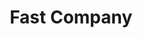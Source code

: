 ---
collection_archive: false
collection_awards: []
collection_category:
  - Editorial
  - Tech
  - Reportage
  - Color
  - Still Life + Details
  - Environments
collection_content: 
collection_cover: https://d1sf55qlb7p6hz.cloudfront.net/waymo-8.jpg
collection_cover_mobile: https://d1sf55qlb7p6hz.cloudfront.net/verticalcovers-21.jpg
collection_description: 
collection_exhibition: []
collection_filter: Commissioned + Stock
collection_hidden: false
collection_meta: Google's Waymo Autonomous Car
collection_press: []
collection_preview:
  - https://d1sf55qlb7p6hz.cloudfront.net/waymo_covers-1.jpg
  - https://d1sf55qlb7p6hz.cloudfront.net/waymo_covers-2.jpg
  - https://d1sf55qlb7p6hz.cloudfront.net/waymo_covers-3.jpg
  - https://d1sf55qlb7p6hz.cloudfront.net/waymo_covers-4.jpg
cover_image: https://d1sf55qlb7p6hz.cloudfront.net/social-14.jpg
date: 
hide_footer: true 
logo: 
navigation_theme: white
slug: googles-waymo-car
theme_color: "#C2ECD1"
theme_color_all_works: B3EFCB"
title: Fast Company 
collection_blocks:
  - _bookshop_name: collections/media-row-start
    row_alignment: between
  - _bookshop_name: collections/media-element 
    color: "#F6ECE3"
    image:  https://d1sf55qlb7p6hz.cloudfront.net/waymo-1.jpg
    margin_left: '10'
    margin_right: '0'
    margin_y: '100'
    width: '60'
  - _bookshop_name: collections/media-row
    row_alignment: between
  - _bookshop_name: collections/media-element 
    color: "#FAF7DF"
    image:  https://d1sf55qlb7p6hz.cloudfront.net/waymo-3.jpg
    margin_left: '5'
    margin_right: '0'
    margin_y: '500'
    width: '33'
  - _bookshop_name: collections/media-element 
    color: "#CBD9E9"
    image:  https://d1sf55qlb7p6hz.cloudfront.net/waymo-2.jpg
    margin_left: '0'
    margin_y: '100'
    width: '50'
  - _bookshop_name: collections/media-row
    row_alignment: between
  - _bookshop_name: collections/media-element 
    color: "#D3F5E5"
    image:  https://d1sf55qlb7p6hz.cloudfront.net/waymo-4.jpg
    margin_left: '25'
    margin_y: '100'
    width: '60'
  - _bookshop_name: collections/media-row
    row_alignment: between
  - _bookshop_name: collections/media-element 
    color: "#F6E5D9"
    image:  https://d1sf55qlb7p6hz.cloudfront.net/waymo-5.jpg
    margin_left: '0'
    margin_right: '0'
    margin_y: '100'
    width: '40'
  - _bookshop_name: collections/media-element 
    color: "#D8E9EA"
    image:  https://d1sf55qlb7p6hz.cloudfront.net/waymo-6.jpg
    margin_right: '10'
    margin_y: '300'
    width: '40'
  - _bookshop_name: collections/media-row
    row_alignment: between
  - _bookshop_name: collections/media-element 
    color: "#CDCEDD"
    image:  https://d1sf55qlb7p6hz.cloudfront.net/waymo-7.jpg
    margin_left: '30'
    margin_right: '0'
    margin_y: '100'
    width: '33'
  - _bookshop_name: collections/media-row
    row_alignment: between
  - _bookshop_name: collections/media-element 
    color: "#CCF5DF"
    image:  https://d1sf55qlb7p6hz.cloudfront.net/waymo-8.jpg
    margin_left: '10'
    margin_right: '0'
    margin_y: '100'
    width: '60'
  - _bookshop_name: collections/media-row
    row_alignment: between
  - _bookshop_name: collections/media-element 
    color: "#FBDFD9"
    image:  https://d1sf55qlb7p6hz.cloudfront.net/waymo-10.jpg
    margin_left: '5'
    margin_y: '300'
    width: '40'
  - _bookshop_name: collections/media-element 
    color: "#F5F5E9"
    image:  https://d1sf55qlb7p6hz.cloudfront.net/waymo-9.jpg
    margin_left: '0'
    margin_right: '10'
    margin_y: '100'
    width: '33'
  - _bookshop_name: collections/media-row
    row_alignment: between
  - _bookshop_name: collections/media-element 
    color: "#E9F0F8"
    image: https://d1sf55qlb7p6hz.cloudfront.net/waymo-11.jpg
    margin_left: '20'
    margin_y: '100'
    width: '60'
  - _bookshop_name: collections/media-row-end
---